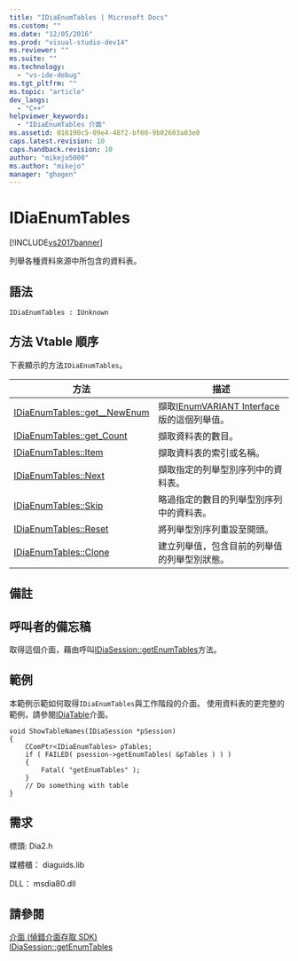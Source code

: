 ```yaml
---
title: "IDiaEnumTables | Microsoft Docs"
ms.custom: ""
ms.date: "12/05/2016"
ms.prod: "visual-studio-dev14"
ms.reviewer: ""
ms.suite: ""
ms.technology: 
  - "vs-ide-debug"
ms.tgt_pltfrm: ""
ms.topic: "article"
dev_langs: 
  - "C++"
helpviewer_keywords: 
  - "IDiaEnumTables 介面"
ms.assetid: 016190c5-09e4-48f2-bf60-9b02603a03e0
caps.latest.revision: 10
caps.handback.revision: 10
author: "mikejo5000"
ms.author: "mikejo"
manager: "ghogen"
---
```

# IDiaEnumTables
[!INCLUDE[vs2017banner](../../code-quality/includes/vs2017banner.md)]

列舉各種資料來源中所包含的資料表。  
  
## 語法  
  
```  
IDiaEnumTables : IUnknown  
```  
  
## 方法 Vtable 順序  
 下表顯示的方法`IDiaEnumTables`。  
  
|方法|描述|  
|--------|--------|  
|[IDiaEnumTables::get\_\_NewEnum](../../debugger/debug-interface-access/idiaenumtables-get-newenum.md)|擷取[IEnumVARIANT Interface](http://msdn.microsoft.com/zh-tw/139e3c93-faef-4003-9079-e0e94494db3e)版的這個列舉值。|  
|[IDiaEnumTables::get\_Count](../../debugger/debug-interface-access/idiaenumtables-get-count.md)|擷取資料表的數目。|  
|[IDiaEnumTables::Item](../../debugger/debug-interface-access/idiaenumtables-item.md)|擷取資料表的索引或名稱。|  
|[IDiaEnumTables::Next](../Topic/IDiaEnumTables::Next.md)|擷取指定的列舉型別序列中的資料表。|  
|[IDiaEnumTables::Skip](../../debugger/debug-interface-access/idiaenumtables-skip.md)|略過指定的數目的列舉型別序列中的資料表。|  
|[IDiaEnumTables::Reset](../Topic/IDiaEnumTables::Reset.md)|將列舉型別序列重設至開頭。|  
|[IDiaEnumTables::Clone](../../debugger/debug-interface-access/idiaenumtables-clone.md)|建立列舉值，包含目前的列舉值的列舉型別狀態。|  
  
## 備註  
  
## 呼叫者的備忘稿  
 取得這個介面，藉由呼叫[IDiaSession::getEnumTables](../../debugger/debug-interface-access/idiasession-getenumtables.md)方法。  
  
## 範例  
 本範例示範如何取得`IDiaEnumTables`與工作階段的介面。  使用資料表的更完整的範例，請參閱[IDiaTable](../../debugger/debug-interface-access/idiatable.md)介面。  
  
```cpp#  
void ShowTableNames(IDiaSession *pSession)  
{  
    CComPtr<IDiaEnumTables> pTables;  
    if ( FAILED( psession->getEnumTables( &pTables ) ) )  
    {  
        Fatal( "getEnumTables" );  
    }  
    // Do something with table  
}  
```  
  
## 需求  
 標頭: Dia2.h  
  
 媒體櫃： diaguids.lib  
  
 DLL： msdia80.dll  
  
## 請參閱  
 [介面 \(偵錯介面存取 SDK\)](../../debugger/debug-interface-access/interfaces-debug-interface-access-sdk.md)   
 [IDiaSession::getEnumTables](../../debugger/debug-interface-access/idiasession-getenumtables.md)